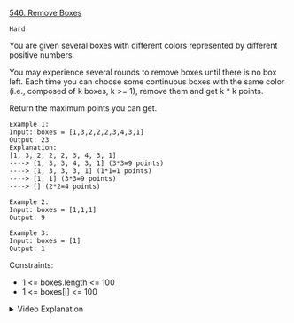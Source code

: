 [546. Remove Boxes](https://leetcode.com/problems/remove-boxes/)

`Hard`

You are given several boxes with different colors represented by different positive numbers.

You may experience several rounds to remove boxes until there is no box left. Each time you can choose some continuous boxes with the same color (i.e., composed of k boxes, k >= 1), remove them and get k * k points.

Return the maximum points you can get.

```
Example 1:
Input: boxes = [1,3,2,2,2,3,4,3,1]
Output: 23
Explanation:
[1, 3, 2, 2, 2, 3, 4, 3, 1] 
----> [1, 3, 3, 4, 3, 1] (3*3=9 points) 
----> [1, 3, 3, 3, 1] (1*1=1 points) 
----> [1, 1] (3*3=9 points) 
----> [] (2*2=4 points)

Example 2:
Input: boxes = [1,1,1]
Output: 9

Example 3:
Input: boxes = [1]
Output: 1
```

Constraints:

- 1 <= boxes.length <= 100
- 1 <= boxes[i] <= 100

<details>
<summary>Video Explanation</summary>

[HuifengGuan](https://www.youtube.com/watch?v=jJwxRh-3BLA)
</details>